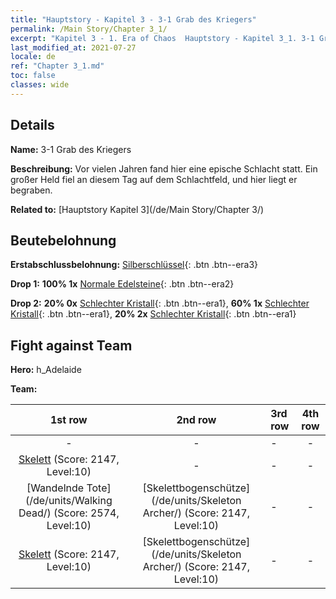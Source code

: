 ```yaml
---
title: "Hauptstory - Kapitel 3 - 3-1 Grab des Kriegers"
permalink: /Main Story/Chapter 3_1/
excerpt: "Kapitel 3 - 1. Era of Chaos  Hauptstory - Kapitel 3_1. 3-1 Grab des Kriegers"
last_modified_at: 2021-07-27
locale: de
ref: "Chapter 3_1.md"
toc: false
classes: wide
---
```


## Details

 **Name:** 3-1 Grab des Kriegers

 **Beschreibung:** Vor vielen Jahren fand hier eine epische Schlacht statt. Ein großer Held fiel an diesem Tag auf dem Schlachtfeld, und hier liegt er begraben.

 **Related to:** [Hauptstory Kapitel 3](/de/Main Story/Chapter 3/)

## Beutebelohnung

 **Erstabschlussbelohnung:** [Silberschlüssel](/ItemsDE/con_693/){: .btn .btn--era3}

 **Drop 1:** **100% 1x** [Normale Edelsteine](/ItemsDE/mat_10/){: .btn .btn--era2}

 **Drop 2:** **20% 0x** [Schlechter Kristall](/ItemsDE/mat_5/){: .btn .btn--era1}, **60% 1x** [Schlechter Kristall](/ItemsDE/mat_5/){: .btn .btn--era1}, **20% 2x** [Schlechter Kristall](/ItemsDE/mat_5/){: .btn .btn--era1}


## Fight against Team
 **Hero:** h_Adelaide

 **Team:**


  | 1st row | 2nd row | 3rd row | 4th row |
  |:----:|:----:|:----|:----:|
  | - | - | - | - |
  | [Skelett](/de/units/Skeleton/) (Score: 2147, Level:10)  | - | - | - |
  | [Wandelnde Tote](/de/units/Walking Dead/) (Score: 2574, Level:10)  | [Skelettbogenschütze](/de/units/Skeleton Archer/) (Score: 2147, Level:10)  | - | - |
  | [Skelett](/de/units/Skeleton/) (Score: 2147, Level:10)  | [Skelettbogenschütze](/de/units/Skeleton Archer/) (Score: 2147, Level:10)  | - | - |


